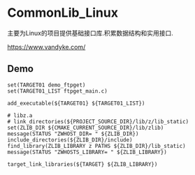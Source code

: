# CommonLib_Linux
主要为Linux的项目提供基础接口库.积累数据结构和实用接口.

https://www.vandyke.com/

## Demo 
```
set(TARGET01 demo_ftpget)
set(TARGET01_LIST ftpget_main.c)

add_executable(${TARGET01} ${TARGET01_LIST})
```

```
# libz.a
# link_directories(${PROJECT_SOURCE_DIR}/lib/z/lib_static)
set(ZLIB_DIR ${CMAKE_CURRENT_SOURCE_DIR}/lib/zlib)
message(STATUS "ZWHOST_DIR= " ${ZLIB_DIR})
include_directories(${ZLIB_DIR}/include)
find_library(ZLIB_LIBRARY z PATHS ${ZLIB_DIR}/lib_static)
message(STATUS "ZWHOSTS_LIBRARY= " ${ZLIB_LIBRARY})
```

```
target_link_libraries(${TARGET} ${ZLIB_LIBRARY})
```